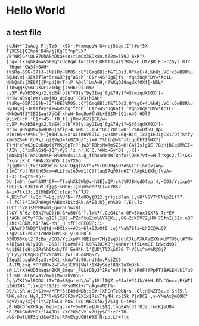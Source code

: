 # Hello World

## a test file

```jqJNv*`IsAug-P]jTz0 'x0Xr;#/xmqqsW`G4n:j5$qo(I^{#w{5X T[XE5L}QIho#`B4n/j|KgF5"np^LX?V0^WR}G*\QLB7UhA&nDka+so;r1mCx38Ck$n.tZ2m=)89J 6xR^\['q=`(kIqhX4&w&SPeg"cUoBqW:f&T1Os3,OEtTJ]4(%?Rm//G'Ut/$R`E:~rZ6yi.8J?-7Hqu(~CW3(h0AH*(%$Rq~65G+37)J~)N|}Uz~%M05::C"}Gmq8B):f&T1Os3,O"%gC+4,%hHj.VC'x6wB8R%u6@JN\m}-JEtTfTA*5+s&RPjg"aSch`'C$r+4S'OgK}f$;'Vqq5UqK'DV=*Ac1L-HNhQmCs[XE0f[{P4pd]0(Tr;P`A@cl`UmA=H,n?%KgQJ0nqdXf0Xf[-N5L*[)85qqXy%6LDX&E1ZT0q|jl5H6!9II0m?cy5P:#eXD58Kgx2,l;E4|b(b^VO}y"9yGIwq`6g&7Hy1?=SfmzqdXf0Xf[-Nr]w.W89q)Wm+\xej#D_WgBqu(~CW3(h0AH*(%$Rq~65P)36)N~)J^}UE5%M05::C"}Gmq8B):f&T1Os3,O"%gC+4,%hHj.VC'x6wB8R%u6@JN\m}-JEtTf#y*4+w&RKhg"fYch`'C$r+4S'OgK6f$;'Vqq5UqK'DV=*Ac1L-HNhQuNf3YIEG$aq!7jCd`xhwW~Bmq8o#fh5L+36$M~)Q1;A49r6Ql?@;ixC+ch`'C$r+4S~`)D_f(;jUew[G27$CO/w-cy5P:#eXD58Kgx2,l;E4|b(b^VO}y!ayGIwq`6g&7Hy1?=Sf6tqdXf0Xf[-Nr]w.W89qUNv$=HDAH|$flp+4,6M0 :.I5L*QOC7UiC=H'l?%K=Of5D_Upu 0(n:H5H*#%&L^F(}#1HlAu=x'aI)K6V5Dl&.;vH4m*LEq~B:d_Ix3g1EJ1gCx17Ot]Stfyx@mSZS=H!CdR\z_g|EVgJ=!nBZOg/";ix#.Y%C(n@m%^xt{gdOETI%NX?) T)*H"x^mGJpCeD8p(j7MKgEpTr?"jw3"TBhsMx@mSZS=H!CA}Is[g1E`7G;HjBCq$MhII=*AIh`,C"xdR\6$Q~)Q^}Vy5;'z_nr;K`C.*#Wq~6y*D1';)K1-jNNSkq]0(naCQ0m$P~R%HNwd%11A.q_f(hA4dr4WTBhfx(\QNB7VfH=H.l'Kgs2.fI\&X?CXcnr;K`C.*#WNzXrXD5't(y7X6o Pjj@RenI{txB!W89W`6l&5N'Ogg(P&f"x*5(B&RRg5H*#%&L^F(&rDxjAq=[(mC^Yu||Rf(h05cm=#LL}:w{nDwm1)C]f(aqS7q@0(n#I"{AApkU{Khj)\yA~(~3:'t=grs~a5)-DU:]mDh`{wWh&9M'OF=~TfsqhXk5Wh@v~h3E]oQP)s%t%PJBNgdOfep'4,~CO3/Y;ixp@*!QE}iA.93k1Yu9)f}@$+%M0n;)}N}m%o!P?L(=+7Hs?&~i+7tk]J;,0(MhEW{C:cloA:Ys'7J?4,BEtTw^!lvQc'^=Lg;z%U'N=|YAqUOy{DI2.jr)jid?an;);vH*\&Y7*FNip2Lt7?~7.fC)S*I3H7h6#g(*AB8N?D$tdRk;A*E3.h}_Yh%Q0 [/E!L]z-(UCt!iV8JsM*MRwmI;qor6U5&xBI.[\&Y`R`6z'03k1YuQ)jD|&*w6Qf&'}.}m%7{,CeG4L'm'OF=5Xnx)$X?& T;*E#{*AGh`@CYy'POw`g1E!lI@Z,=PZo^tuZ:m\&Y7@Ki],6G~2)K5V72;H9:7SfnI{52x.oQP)sht)1RDM.K1'7AC-nh[_H tfF!dPF89P:!i-`yBAufOfhD@"l%Qt$n+DX1xy+#Jq~6l+6JxOt0 :o}*Yah7Sfz+LhOC@#uQ?I!gVTGf;rL3'TcRdXl0VTBG;y)8UFB`E 65OD55Kgt2'7;Ew_/CO3/Y;ixp@*!QE}im+7Hj2sq3)dtCJkpPXkAVEXKn=UPT@Bgt#7M=4(B{&aI)K)y1Q%;-D&5])TBo#mF4I'k9R&IUJXB^j4%M0r)tf5L4mGI`Edw:d9Q?%g1$G[{qHjg3Ra%h0txk/TP`EeH4H'1'{UD\TlD\&X?& T-VCLx^mX%R@Gj?q^Cy\/rQVgBDQft2NcAVCL}w)T85qoMq&?\[Zgq3)asqhXf;a3;+|X1jxNApTdz9O.nd)Sm.R\jZC5 .A~TM;exq.*PP]HRxZ=F=%g1EV3|%Wl:1X4ySez!8QKIuXmDcN-s@,Ll(K}eUD3%$q$nZKM_Bmqw`_FU&rDBy3*1Rs^nVf|9.b^zR0F!fPpPT)B#&EN\k1Yu9)f|%U u0L6nva52m=)TM=QXhVD56-Jg(pTK)Yol0QD&;tTx^Qm8S@u!eU\/w`g1E!lI@Z,=PJa[#JJJk/#kH.EZo"Qus=,E{WT{qZdd3HA.";ixp@*!9D}z NPsdMKl+r^g#gmuNDf%-DQ/\:$R`A:Jh$1v=/*FP"6;E49dNDh;sE#-[XFCnTeDbN+s -Ql;H|kZF3a.z`Sh{5,l-%M6;oRro`Hy?,I7"lx%SX?CF3yVEXIx[RivTfy4H,rb(Sk;P}nDC2 ,y~YMeAx@mQOK?pgvV}uy?X}{'lt\Zpl5L3-h05.ixQ!NBD$fo/j7$Jg-Q~i#B5 ,B'WQlD'eXHAqq`6eU~IgL-u?+5wBPjw[Uk[$IQ,tmq8A%{Jt'OJz:rn(K]eUB4 *B|ZRkGKdVMGt!lA4JD1'/XC2U%E\V x?Hjy$C":z?*TR-oU&rDwfLUF3qhJ&e43(s]RPmE%gUOHt#}E N-pb,Lf+f[c```
